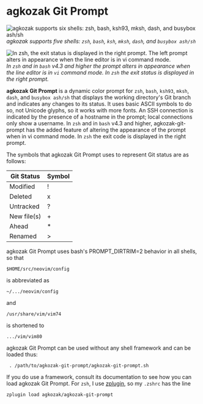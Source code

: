 # agkozak Git Prompt
![agkozak supports six shells: zsh, bash, ksh93, mksh, dash, and busybox ash/sh](https://github.com/agkozak/agkozak-git-prompt/raw/master/img/agkozak-git-prompt.jpg)
*agkozak supports five shells: `zsh`, `bash`, `ksh`, `mksh`, `dash`, and `busybox ash/sh`*

![In zsh, the exit status is displayed in the right prompt. The left prompt alters in appearance when the line editor is in vi command mode.](https://github.com/agkozak/agkozak-git-prompt/raw/master/img/exit-status-and-vi-mode.jpg)
*In `zsh` and in `bash` v4.3 and higher the prompt alters in appearance when the line editor is in `vi` command mode. In `zsh` the exit status is displayed in the right prompt.*

**agkozak Git Prompt** is a dynamic color prompt for `zsh`, `bash`, `ksh93`, `mksh`, `dash`, and `busybox ash/sh` that displays the working directory's Git branch and indicates any changes to its status. It uses basic ASCII symbols to do so, not Unicode glyphs, so it works with more fonts. An SSH connection is indicated by the presence of a hostname in the prompt; local connections only show a username. In `zsh` and in `bash` v4.3 and higher, agkozak-git-prompt has the added feature of altering the appearance of the prompt when in vi command mode. In `zsh` the exit code is displayed in the right prompt.

The symbols that agkozak Git Prompt uses to represent Git status are as follows:

Git Status | Symbol
--- | ---
Modified | !
Deleted | x
Untracked | ?
New file(s) | +
Ahead | \*
Renamed | >

agkozak Git Prompt uses bash's PROMPT_DIRTRIM=2 behavior in all shells, so that

	$HOME/src/neovim/config

is abbreviated as

	~/.../neovim/config

and

	/usr/share/vim/vim74

is shortened to

	.../vim/vim80

agkozak Git Prompt can be used without any shell framework and can be loaded thus:

     . /path/to/agkozak-git-prompt/agkozak-git-prompt.sh

If you do use a framework, consult its documentation to see how you can load agkozak Git Prompt. For `zsh`, I use [zplugin](https://github.com/zdharma/zplugin), so my `.zshrc` has the line

    zplugin load agkozak/agkozak-git-prompt

